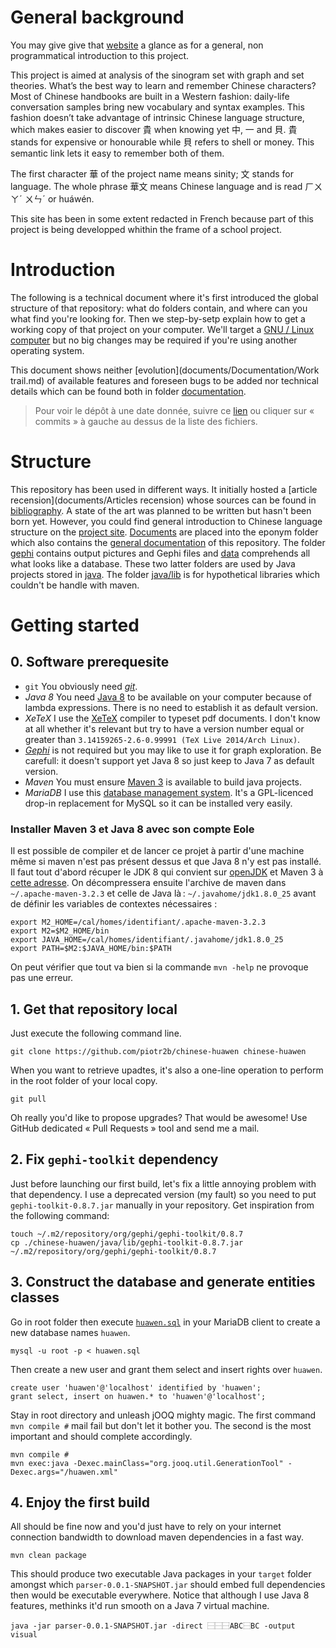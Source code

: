# General background

You may give give that [website](http://piotr2b.github.io) a glance as for a general, non programmatical introduction to this project.

This project is aimed at analysis of the sinogram set with graph and set theories. What’s the best way to learn and remember Chinese characters? Most of Chinese handbooks are built in a Western fashion: daily-life conversation samples bring new vocabulary and syntax examples. This fashion doesn’t take advantage of intrinsic Chinese language structure, which makes easier to discover 貴 when knowing yet 中, 一 and 貝. 貴 stands for expensive or honourable while 貝 refers to shell or money. This semantic link lets it easy to remember both of them.

The first character 華 of the project name means sinity; 文 stands for language. The whole phrase 華文 means Chinese language and is read ㄏㄨㄚˊ ㄨㄣˊ or huáwén.

This site has been in some extent redacted in French because part of this project is being developped whithin the frame of a school project.

# Introduction

The following is a technical document where it's first introduced the global structure of that repository: what do folders contain, and where can you what find you're looking for. Then we step-by-setp explain how to get a working copy of that project on your computer. We'll target a [GNU / Linux](https://www.gnu.org)[ computer](https://www.archlinux.org/) but no big changes may be required if you're using another operating system.

This document shows neither [evolution](documents/Documentation/Work trail.md) of available features and foreseen bugs to be added nor technical details which can be found both in folder [documentation](documents/Documentation).

> Pour voir le dépôt à une date donnée, suivre ce [lien](https://github.com/piotr2b/chinese-huawen/commits/master) ou cliquer sur « commits » à gauche au dessus de la liste des fichiers.

# Structure

This repository has been used in different ways. It initially hosted a [article recension](documents/Articles recension) whose sources can be found in [bibliography](bibliography/). A state of the art was planned to be written but hasn't been born yet. However, you could find general introduction to Chinese language structure on the [project site](http://piotr2b.github.io/chinese-huawen/). [Documents](documents/) are placed into the eponym folder which also contains the [general documentation](documents/Documentation) of this repository. The folder [gephi](gephi/) contains output pictures and Gephi files and [data](data/) comprehends all what looks like a database. These two latter folders are used by Java projects stored in [java](java/). The folder [java/lib](java/lib/) is for hypothetical libraries which couldn't be handle with maven.

# Getting started

## 0. Software prerequesite
 * `git` You obviously need [*git*](http://git-scm.com/downloads).
 * *Java 8* You need [Java 8](https://en.wikipedia.org/wiki/Java_version_history#Java_SE_8_.28March_18.2C_2014.29) to be available on your computer because of lambda expressions. There is no need to establish it as default version.
 * *XeTeX* I use the [XeTeX](https://en.wikipedia.org/wiki/XeTeX) compiler to typeset pdf documents. I don't know at all whether it's relevant but try to have a version number equal or greater than `3.14159265-2.6-0.99991 (TeX Live 2014/Arch Linux)`.
 * [*Gephi*](https://gephi.github.io/) is not required but you may like to use it for graph exploration. Be carefull: it doesn't support yet Java 8 so just keep to Java 7 as default version.
 * *Maven* You must ensure [Maven 3](http://maven.apache.org/download.cgi) is available to build java projects.
 * *MariaDB* I use this [database management system](https://mariadb.com/). It's a GPL-licenced drop-in replacement for MySQL so it can be installed very easily.

### Installer Maven 3 et Java 8 avec son compte Eole

Il est possible de compiler et de lancer ce projet à partir d'une machine même si maven n'est pas présent dessus et que Java 8 n'y est pas installé. Il faut tout d'abord récuper le JDK 8 qui convient sur [openJDK](https://jdk8.java.net/download.html) et Maven 3 à [cette adresse](http://maven.apache.org/download.cgi). On décompressera ensuite l'archive de maven dans `~/.apache-maven-3.2.3` et celle de Java là : `~/.javahome/jdk1.8.0_25` avant de définir les variables de contextes nécessaires :

```
export M2_HOME=/cal/homes/identifiant/.apache-maven-3.2.3
export M2=$M2_HOME/bin
export JAVA_HOME=/cal/homes/identifiant/.javahome/jdk1.8.0_25
export PATH=$M2:$JAVA_HOME/bin:$PATH
```

On peut vérifier que tout va bien si la commande `mvn -help` ne provoque pas une erreur.

## 1. Get that repository local
Just execute the following command line.
```
git clone https://github.com/piotr2b/chinese-huawen chinese-huawen
```
When you want to retrieve upadtes, it's also a one-line operation to perform in the root folder of your local copy.
```
git pull
```
Oh really you'd like to propose upgrades? That would be awesome! Use GitHub dedicated « Pull Requests » tool and send me a mail.

## 2. Fix `gephi-toolkit` dependency
Just before launching our first build, let's fix a little annoying problem with that dependency. I use a deprecated version (my fault) so you need to put `gephi-toolkit-0.8.7.jar` manually in your repository. Get inspiration from the following command:
```
touch ~/.m2/repository/org/gephi/gephi-toolkit/0.8.7
cp ./chinese-huawen/java/lib/gephi-toolkit-0.8.7.jar ~/.m2/repository/org/gephi/gephi-toolkit/0.8.7
```
## 3. Construct the database and generate entities classes
Go in root folder then execute [`huawen.sql`](data/db/huawen.sql) in your MariaDB client to create a new database names `huawen`.
```
mysql -u root -p < huawen.sql
```
Then create a new user and grant them select and insert rights over `huawen`.
```
create user 'huawen'@'localhost' identified by 'huawen';
grant select, insert on huawen.* to 'huawen'@'localhost';
```
Stay in root directory and unleash jOOQ mighty magic. The first command `mvn compile #` mail fail but don't let it bother you. The second is the most important and should complete accordingly.
```
mvn compile #
mvn exec:java -Dexec.mainClass="org.jooq.util.GenerationTool" -Dexec.args="/huawen.xml"
```
## 4. Enjoy the first build
All should be fine now and you'd just have to rely on your internet connection bandwidth to download maven dependencies in a fast way.
```
mvn clean package
```
This should produce two executable Java packages in your `target` folder amongst which `parser-0.0.1-SNAPSHOT.jar` should embed full dependencies then would be executable everywhere. Notice that although I use Java 8 features, methinks it'd run smooth on a Java 7 virtual machine.
```
java -jar parser-0.0.1-SNAPSHOT.jar -direct ⿱⿱⿱ABC⿱BC -output visual
```
